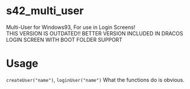 # s42_multi_user
Multi-User for Windows93, For use in Login Screens!\
THIS VERSION IS OUTDATED!! BETTER VERSION INCLUDED IN DRACOS LOGIN SCREEN WITH BOOT FOLDER SUPPORT
# Usage
`createUser("name")`, `loginUser("name")`
What the functions do is obvious.
